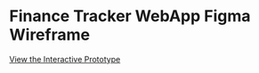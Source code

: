 # Finance Tracker WebApp Figma Wireframe

[View the Interactive Prototype](https://www.figma.com/proto/8ZHu9HJ8BBJBVWIAlVh9Cz/html.to.design-%E2%80%94-by-%E2%80%B9div%E2%80%BARIOTS-%E2%80%94-Import-websites-to-Figma-designs-(web%2Chtml%2Ccss)-(Community)?node-id=1-2&p=f&t=BhrJV7GxiV5JR87k-1&scaling=scale-down&content-scaling=fixed&page-id=0%3A1&starting-point-node-id=1%3A2)
